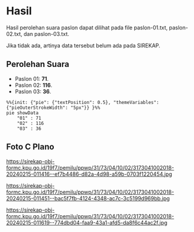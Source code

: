 # Hasil

Hasil perolehan suara paslon dapat dilihat pada file paslon-01.txt, paslon-02.txt, dan paslon-03.txt.

Jika tidak ada, artinya data tersebut belum ada pada SIREKAP.

## Perolehan Suara

 * Paslon 01: **71**.
 * Paslon 02: **116**.
 * Paslon 03: **36**.

```mermaid
%%{init: {"pie": {"textPosition": 0.5}, "themeVariables": {"pieOuterStrokeWidth": "5px"}} }%%
pie showData
    "01" : 71
    "02" : 116
    "03" : 36
```
## Foto C Plano

https://sirekap-obj-formc.kpu.go.id/19f7/pemilu/ppwp/31/73/04/10/02/3173041002018-20240215-011416--ef7b4486-d82a-4d98-a59b-0703f1220454.jpg

https://sirekap-obj-formc.kpu.go.id/19f7/pemilu/ppwp/31/73/04/10/02/3173041002018-20240215-011451--bac5f7fb-4124-4348-ac7c-3c5199d969bb.jpg

https://sirekap-obj-formc.kpu.go.id/19f7/pemilu/ppwp/31/73/04/10/02/3173041002018-20240215-011619--774dbd04-faa9-43a1-afd5-da8f6c44ac2f.jpg
